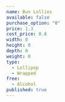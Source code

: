 ```yaml
---
name: Bus Lollies
available: false
purchase_option: "0"
price: 1.3
cost_price: 0.8
width: 0
height: 0
depth: 0
weight: 0
type: 
  - Lollipop
  - Wrapped
free: 
  - Alcohol
published: true
---
```


